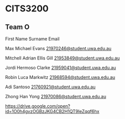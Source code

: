 # CITS3200

## Team O

First Name	Surname	Email

Max Michael	Evans	21970246@student.uwa.edu.au

Mitchell Adrian Ellis	Gill	21953849@student.uwa.edu.au

Jordi	Hermoso Clarke	21959041@student.uwa.edu.au

Robin Luca	Markwitz	21968594@student.uwa.edu.au

Adi	Santoso	21760921@student.uwa.edu.au

Zhong Han	Yong	21970086@student.uwa.edu.au

https://drive.google.com/open?id=1O0h4gvzOGBzJKG4CB2H1QT9IeZqqf6hx